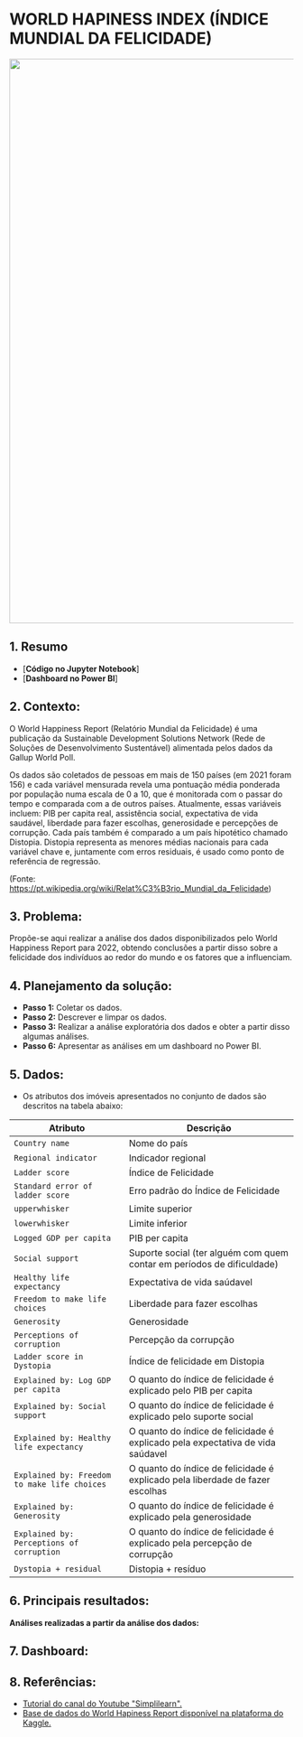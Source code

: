 # WORLD HAPINESS INDEX (ÍNDICE MUNDIAL DA FELICIDADE)


<img src = "https://user-images.githubusercontent.com/94937578/173049146-3ccc434c-cc96-4fad-9f95-0f36ac5a6149.png" width="1000px" />
</div>


## 1. Resumo

- [<b>Código no Jupyter Notebook</b>]
- [<b>Dashboard no Power BI</b>]

## 2. Contexto:

O World Happiness Report (Relatório Mundial da Felicidade) é uma publicação da Sustainable Development Solutions Network (Rede de Soluções de Desenvolvimento Sustentável) alimentada pelos dados da Gallup World Poll.

Os dados são coletados de pessoas em mais de 150 países (em 2021 foram 156) e cada variável mensurada revela uma pontuação média ponderada por população numa escala de 0 a 10, que é monitorada com o passar do tempo e comparada com a de outros países. Atualmente, essas variáveis incluem: PIB per capita real, assistência social, expectativa de vida saudável, liberdade para fazer escolhas, generosidade e percepções de corrupção. Cada país também é comparado a um país hipotético chamado Distopia. Distopia representa as menores médias nacionais para cada variável chave e, juntamente com erros residuais, é usado como ponto de referência de regressão.

(Fonte: https://pt.wikipedia.org/wiki/Relat%C3%B3rio_Mundial_da_Felicidade)
  
## 3. Problema:

Propõe-se aqui realizar a análise dos dados disponibilizados pelo World Happiness Report para 2022, obtendo conclusões a partir disso sobre a felicidade dos indivíduos ao redor do mundo e os fatores que a influenciam. 

## 4. Planejamento da solução:

- <b>Passo 1:</b> Coletar os dados. 
- <b>Passo 2:</b> Descrever e limpar os dados.
- <b>Passo 3:</b> Realizar a análise exploratória dos dados e obter a partir disso algumas análises.
- <b>Passo 6:</b> Apresentar as análises em um dashboard no Power BI.

## 5. Dados:

- Os atributos dos imóveis apresentados no conjunto de dados são descritos na tabela abaixo:

**Atributo** | **Descrição**
--- | --- 
`Country name` | Nome do país
`Regional indicator` | Indicador regional
`Ladder score` | Índice de Felicidade
`Standard error of ladder score` | Erro padrão do Índice de Felicidade
`upperwhisker` | Limite superior
`lowerwhisker` | Limite inferior
`Logged GDP per capita` | PIB per capita
`Social support` | Suporte social (ter alguém com quem contar em períodos de dificuldade)
`Healthy life expectancy` | Expectativa de vida saúdavel
`Freedom to make life choices` | Liberdade para fazer escolhas
`Generosity` | Generosidade
`Perceptions of corruption` | Percepção da corrupção
`Ladder score in Dystopia` | Índice de felicidade em Distopia
`Explained by: Log GDP per capita` | O quanto do índice de felicidade é explicado pelo PIB per capita
`Explained by: Social support` | O quanto do índice de felicidade é explicado pelo suporte social
`Explained by: Healthy life expectancy` | O quanto do índice de felicidade é explicado pela expectativa de vida saúdavel
`Explained by: Freedom to make life choices` | O quanto do índice de felicidade é explicado pela liberdade de fazer escolhas
`Explained by: Generosity` | O quanto do índice de felicidade é explicado pela generosidade
`Explained by: Perceptions of corruption` | O quanto do índice de felicidade é explicado pela percepção de corrupção
`Dystopia + residual` | Distopia + resíduo

## 6. Principais resultados:

<b>Análises realizadas a partir da análise dos dados:</b>

## 7. Dashboard:

## 8. Referências:

- [Tutorial do canal do Youtube "Simplilearn".](https://www.youtube.com/watch?v=HNtEq-dK3C4&t=2334s)
- [Base de dados do World Hapiness Report disponível na plataforma do Kaggle.](https://www.kaggle.com/datasets/mathurinache/world-happiness-report?resource=download&select=2022.csv)

